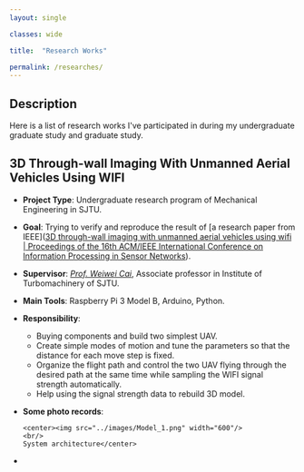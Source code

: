```yaml
---
layout: single 

classes: wide

title:  "Research Works" 

permalink: /researches/
---
```


## Description

Here is a list of research works I've participated in during my undergraduate graduate study and graduate study.

## 3D Through-wall Imaging With Unmanned Aerial Vehicles Using WIFI

- **Project Type**: Undergraduate research program of Mechanical Engineering in SJTU.

- **Goal**: Trying to verify and reproduce the result of [a research paper from IEEE]([3D through-wall imaging with unmanned aerial vehicles using wifi | Proceedings of the 16th ACM/IEEE International Conference on Information Processing in Sensor Networks](https://dl.acm.org/doi/10.1145/3055031.3055084)).

- **Supervisor**: *[Prof. Weiwei Cai](https://scholar.google.com/citations?user=4mYjOrsAAAAJ&hl=en)*, Associate professor in Institute of Turbomachinery of SJTU.

- **Main Tools**: Raspberry Pi 3 Model B, Arduino, Python.

- **Responsibility**: 

  - Buying components and build two simplest UAV.
  - Create simple modes of motion and tune the parameters so that the distance for each move step is fixed.
  - Organize the flight path and control the  two UAV flying through the desired path at the same time while sampling the WIFI signal strength automatically.
  - Help using the signal strength data to rebuild 3D model.

- **Some photo records**:

  ```
  <center><img src="../images/Model_1.png" width="600"/>
  <br/>
  System architecture</center>
  ```

- 

